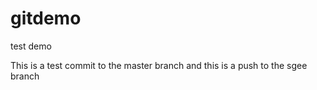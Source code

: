 # gitdemo
test demo

This is a test commit to the master branch
and this is a push to the sgee branch
